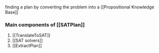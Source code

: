 finding a plan by converting the problem into a [[Propositional Knowledge Base]]

### Main components of [[SATPlan]]
1. [[TranslateToSAT]]
2. [[SAT solvers]]
3. [[ExtractPlan]]